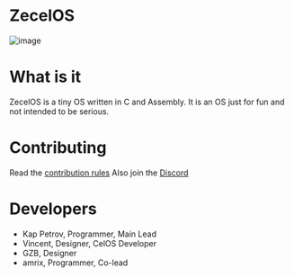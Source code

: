 # ZecelOS
![image](https://github.com/KapPetrovTheGuy/ZecelOS/assets/123942802/0aef9f14-0cde-4551-90a6-dbfa2b8ac97c)

# What is it
ZecelOS is a tiny OS written in C and Assembly.
It is an OS just for fun and not intended to be
serious.

# Contributing
Read the [contribution rules](doc/CONTRIBUTING.md)
Also join the [Discord](https://discord.gg/XKJHHJe5cj)

# Developers
* Kap Petrov, Programmer, Main Lead
* Vincent, Designer, CelOS Developer
* GZB, Designer
* amrix, Programmer, Co-lead
